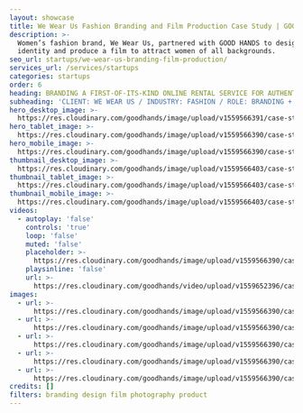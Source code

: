 ```yaml
---
layout: showcase
title: We Wear Us Fashion Branding and Film Production Case Study | GOOD HANDS | Work
description: >-
  Women’s fashion brand, We Wear Us, partnered with GOOD HANDS to design a brand
  identity and produce a film to attract women of all backgrounds.
seo_url: startups/we-wear-us-branding-film-production/
services_url: /services/startups
categories: startups
order: 6
heading: BRANDING A FIRST-OF-ITS-KIND ONLINE RENTAL SERVICE FOR AUTHENTIC ETHNIC WEAR
subheading: 'CLIENT: WE WEAR US / INDUSTRY: FASHION / ROLE: BRANDING + DESIGN + PRODUCTION'
hero_desktop_image: >-
  https://res.cloudinary.com/goodhands/image/upload/v1559566391/case-studies/we-wear-us/case-study-we-wear-us-1280px_mtowrh.jpg
hero_tablet_image: >-
  https://res.cloudinary.com/goodhands/image/upload/v1559566390/case-studies/we-wear-us/case-study-we-wear-us-768px_rxw70h.jpg
hero_mobile_image: >-
  https://res.cloudinary.com/goodhands/image/upload/v1559566390/case-studies/we-wear-us/case-study-we-wear-us-360px_ltlrk0.jpg
thumbnail_desktop_image: >-
  https://res.cloudinary.com/goodhands/image/upload/v1559566403/case-studies/we-wear-us/we-wear-us-thumbnail-1280px_o5qjdb.jpg
thumbnail_tablet_image: >-
  https://res.cloudinary.com/goodhands/image/upload/v1559566403/case-studies/we-wear-us/we-wear-us-thumbnail-768px_nk9rhf.jpg
thumbnail_mobile_image: >-
  https://res.cloudinary.com/goodhands/image/upload/v1559566403/case-studies/we-wear-us/we-wear-us-thumbnail-360px_zfpp2c.jpg
videos:
  - autoplay: 'false'
    controls: 'true'
    loop: 'false'
    muted: 'false'
    placeholder: >-
      https://res.cloudinary.com/goodhands/image/upload/v1559566390/case-studies/we-wear-us/case-study-we-wear-us-01_gmii3d.jpg
    playsinline: 'false'
    url: >-
      https://res.cloudinary.com/goodhands/video/upload/v1559652396/case-studies/we-wear-us/case-study-we-wear-us-01_qoraih.mp4
images:
  - url: >-
      https://res.cloudinary.com/goodhands/image/upload/v1559566390/case-studies/we-wear-us/case-study-we-wear-us-02_mfnaux.jpg
  - url: >-
      https://res.cloudinary.com/goodhands/image/upload/v1559566390/case-studies/we-wear-us/case-study-we-wear-us-03_mkw3og.jpg
  - url: >-
      https://res.cloudinary.com/goodhands/image/upload/v1559566390/case-studies/we-wear-us/case-study-we-wear-us-04_rzr01f.jpg
  - url: >-
      https://res.cloudinary.com/goodhands/image/upload/v1559566390/case-studies/we-wear-us/case-study-we-wear-us-05_dzgyym.jpg
  - url: >-
      https://res.cloudinary.com/goodhands/image/upload/v1559566390/case-studies/we-wear-us/case-study-we-wear-us-06_r1qlda.jpg
credits: []
filters: branding design film photography product
---
```


